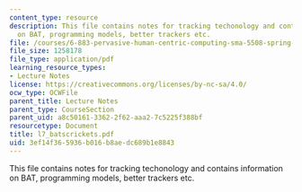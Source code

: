 ```yaml
---
content_type: resource
description: This file contains notes for tracking techonology and contains information
  on BAT, programming models, better trackers etc.
file: /courses/6-883-pervasive-human-centric-computing-sma-5508-spring-2006/3ef14f365936b016b8aedc689b1e8843_l7_batscrickets.pdf
file_size: 1258178
file_type: application/pdf
learning_resource_types:
- Lecture Notes
license: https://creativecommons.org/licenses/by-nc-sa/4.0/
ocw_type: OCWFile
parent_title: Lecture Notes
parent_type: CourseSection
parent_uid: a8c50161-3362-2f62-aaa2-7c5225f388bf
resourcetype: Document
title: l7_batscrickets.pdf
uid: 3ef14f36-5936-b016-b8ae-dc689b1e8843
---
```

This file contains notes for tracking techonology and contains information on BAT, programming models, better trackers etc.